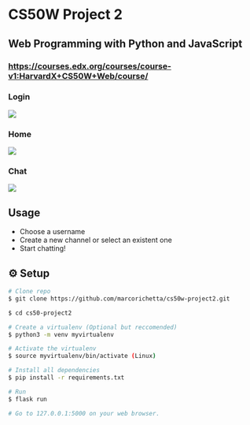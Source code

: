 # CS50W Project 2

## Web Programming with Python and JavaScript
### https://courses.edx.org/courses/course-v1:HarvardX+CS50W+Web/course/

### Login
![](https://i.imgur.com/veUhsDb.png)

### Home
![](https://i.imgur.com/iZhNWMP.png)

### Chat
![](https://i.imgur.com/iKhYyzA.png)

## Usage

* Choose a username
* Create a new channel or select an existent one
* Start chatting!

## :gear: Setup

```bash
# Clone repo
$ git clone https://github.com/marcorichetta/cs50w-project2.git

$ cd cs50-project2

# Create a virtualenv (Optional but reccomended)
$ python3 -m venv myvirtualenv

# Activate the virtualenv
$ source myvirtualenv/bin/activate (Linux)

# Install all dependencies
$ pip install -r requirements.txt

# Run
$ flask run

# Go to 127.0.0.1:5000 on your web browser.
```
